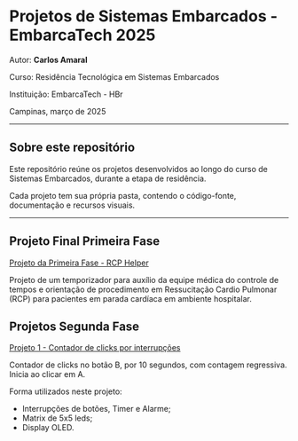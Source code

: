 # Projetos de Sistemas Embarcados - EmbarcaTech 2025

Autor: **Carlos Amaral**

Curso: Residência Tecnológica em Sistemas Embarcados

Instituição: EmbarcaTech - HBr

Campinas, março de 2025

---

## Sobre este repositório

Este repositório reúne os projetos desenvolvidos ao longo do curso de Sistemas Embarcados, durante a etapa de residência.  

Cada projeto tem sua própria pasta, contendo o código-fonte, documentação e recursos visuais.

---

## Projeto Final Primeira Fase

[Projeto da Primeira Fase - RCP Helper](https://github.com/Cafta/EmbarcaTech)

Projeto de um temporizador para auxílio da equipe médica do controle de tempos e orientação de procedimento em Ressucitação Cardio Pulmonar (RCP) para pacientes em parada cardíaca em ambiente hospitalar.

## Projetos Segunda Fase

[Projeto 1 - Contador de clicks por interrupções](https://github.com/Cafta/EmbarcaTech/tree/main/Proj_01)

Contador de clicks no botão B, por 10 segundos, com contagem regressiva. Inicia ao clicar em A.

Forma utilizados neste projeto: 
* Interrupções de botões, Timer e Alarme; 
* Matrix de 5x5 leds; 
* Display OLED.  

